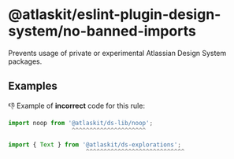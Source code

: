 # @atlaskit/eslint-plugin-design-system/no-banned-imports

Prevents usage of private or experimental Atlassian Design System packages.

## Examples

👎 Example of **incorrect** code for this rule:

```ts
import noop from '@atlaskit/ds-lib/noop';
                  ^^^^^^^^^^^^^^^^^^^^^
```

```ts
import { Text } from '@atlaskit/ds-explorations';
                      ^^^^^^^^^^^^^^^^^^^^^^^^^^^^
```
